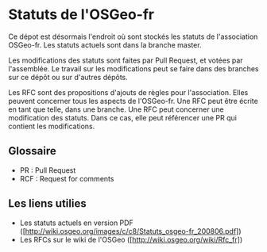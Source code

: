 Statuts de l'OSGeo-fr
=====================

Ce dépot est désormais l'endroit où sont stockés les statuts de l'association OSGeo-fr.
Les statuts actuels sont dans la branche master.

Les modifications des statuts sont faites par Pull Request, et votées par l'assemblée.
Le travail sur les modifications peut se faire dans des branches sur ce dépôt ou sur d'autres dépôts.

Les RFC sont des propositions d'ajouts de règles pour l'association. Elles peuvent concerner tous les aspects de l'OSGeo-fr.
Une RFC peut être écrite en tant que telle, dans une branche. Une RFC peut concerner une modification des statuts. Dans ce cas, elle peut référencer une PR qui contient les modifications.

## Glossaire

 * PR : Pull Request
 * RCF : Request for comments

## Les liens utilies

  * Les statuts actuels en version PDF ([http://wiki.osgeo.org/images/c/c8/Statuts_osgeo-fr_200806.pdf])
  * Les RFCs sur le wiki de l'OSGeo  ([http://wiki.osgeo.org/wiki/Rfc_fr])
